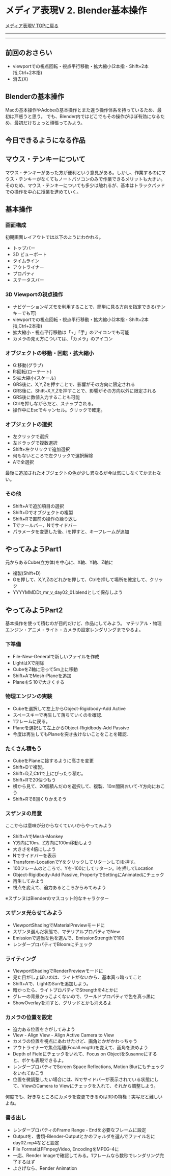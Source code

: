 # メディア表現V 2. Blender基本操作

[メディア表現V TOPに戻る](./index.md)

---

---


## 前回のおさらい
- viewportでの視点回転・視点平行移動・拡大縮小(2本指・Shift+2本指,Ctrl+2本指)
- 消去(X)

## Blenderの基本操作
Macの基本操作やAdobeの基本操作とまた違う操作体系を持っているため、最初は戸惑うと思う。
でも、Blender内ではどこでもその操作がほぼ有効になるため、最初だけちょっと頑張ってみよう。

## 今日できるようになる作品

## マウス・テンキーについて
マウス・テンキーがあった方が便利という意見がある。しかし、作業するのにマウス・テンキーがなくてもノートパソコンのみで作業できるメリットも大きい。そのため、マウス・テンキーについても多少は触れるが、基本はトラックパッドでの操作を中心に授業を進めていく。

## 基本操作
### 画面構成
初期画面レイアウトでは以下のようにわかれる。
- トップバー
- 3D ビューポート
- タイムライン
- アウトライナー
- プロパティ
- ステータスバー

### 3D Viewportの視点操作
- ナビゲーションギズモを利用することで、簡単に見る方向を指定できる(テンキーでも可)
- viewportでの視点回転・視点平行移動・拡大縮小(2本指・Shift+2本指,Ctrl+2本指)
- 拡大縮小・視点平行移動は「+」「手」のアイコンでも可能
- カメラの見え方については、「カメラ」のアイコン

### オブジェクトの移動・回転・拡大縮小
- G:移動(グラブ)
- R:回転(ローテート)
- S:拡大縮小(スケール)
- GRS後に、X,Y,Zを押すことで、影響がその方向に限定される
- GRS後に、Shift+X,Y,Zを押すことで、影響がその方向以外に限定される
- GRS後に数値入力することも可能
- Ctrlを押しながらだと、スナップされる。
- 操作中にEscでキャンセル。クリックで確定。

### オブジェクトの選択
- 左クリックで選択
- 左ドラッグで複数選択
- Shift+左クリックで追加選択
- 何もないところで左クリックで選択解除
- Aで全選択

最後に追加されたオブジェクトの色が少し異なるが今は気にしなくてかまわない。

### その他
- Shift+Aで追加項目の選択
- Shift+Dでオブジェクトの複製
- Shift+Rで直前の操作の繰り返し
- Tでツールバー、Nでサイドバー
- パラメータを変更した後、iを押すと、キーフレームが追加

## やってみようPart1
元からあるCube(立方体)を中心に、X軸、Y軸、Z軸に
- 複製(Shift+D)
- Gを押して、X,Y,Zのどれかを押して、Ctrlを押して場所を確定して、クリック
- YYYYMMDDt_mr_v_day02_01.blendとして保存しよう

## やってみようPart2
基本操作を使って積むのが目的だけど、作品にしてみよう。
マテリアル・物理エンジン・アニメ・ライト・カメラの設定レンダリングまでやるよ。

### 下準備
- File-New-Generalで新しいファイルを作成
- LightはXで削除
- CubeをZ軸に沿って5m上に移動
- Shift+AでMesh-Planeを追加
- PlaneをS 10で大きくする

### 物理エンジンの実験
- Cubeを選択して左上からObject-Rigidbody-Add Active
- スペースキーで再生して落ちていくのを確認.
- 1フレームに戻る。
- Planeを選択して左上からObject-Rigidbody-Add Passive
- 今度は再生してもPlaneを突き抜けないことをことを確認.

### たくさん積もう
- CubeをPlaneに接するように高さを変更
- Shift+Dで複製。
- Shift+D,Z,Ctrlで上にぴったり積む。
- Shift+Rで20個つもう
- 横から見て、20個積んだのを選択して、複製、10m間隔おいて-Y方向におこう
- Shift+Rで8回くりかえそう

### スザンヌの用意
ここからは意味が分からなくていいからやってみよう
- Shift+AでMesh-Monkey
- Y方向に10m、Z方向に100m移動しよう
- 大きさを4倍にしよう
- Nでサイドバーを表示
- Transform-LocationでYをクリックしてリターンしてiを押す。
- 100フレームのところで、Yを-100にしてリターン。iを押してLocation
- Object-Rigidbody-Add Passive, PropertyでSettingにAnimatedにチェック
- 再生してみよう
- 視点を変えて、迫力あるところからみてみよう

※スザンヌはBlenderのマスコット的なキャラクター

### スザンヌ光らせてみよう
- ViewportShadingでMaterialPreviewモードに
- スザンヌ選んだ状態で、マテリアルプロパティでNew
- Emissionで適当な色を選んで、EmissionStrengthで100
- レンダープロパティでBloomにチェック

### ライティング
- ViewportShadingでRenderPreviewモードに
- 見た目がしょぼいのは、ライトがないから、基本真っ暗ってこと
- Shift+Aで、LightのSunを追加しよう。
- 暗かったら、ライトプロパティでStrengthを4とかに
- グレーの背景かっこよくないので、ワールドプロパティで色を真っ黒に
- ShowOverlayを消すと、グリッドとかも消えるよ

### カメラの位置を設定
- 迫力ある位置をさがしてみよう
- View - Align View - Align Active Camera to View
- カメラの位置を視点にあわせたけど、画角とかがかわっちゃう
- アウトライナーで焦点距離(FocalLength)を変えて、画角を決めよう
- Depth of Fieldにチェックをいれて、Focus on ObjectをSusanneにすると、ボケも表現できるよ。
- レンダープロパティでScreen Space Reflections, Motion Blurにもチェックをいれておこう
- 位置を微調整したい場合には、Nでサイドバーが表示されている状態にして、ViewのCamera to Viewにチェックを入れて、それから調整しよう。

何度でも、好きなところにカメラを変更できるのは3Dの特権！実写だと難しいよね。

### 書き出し
- レンダープロパティのFrame Range - Endを必要なフレームに設定
- Outputを、書類-Blender-Outputとかのフォルダを選んでファイル名にday02.mp4などと設定
- File FormatはFFmpegVideo, EncodingをMPEG-4に
- 一応、Render Imageで確認してみる。1フレームなら数秒でレンダリング完了するはず
- よさげなら、Render Animation
  